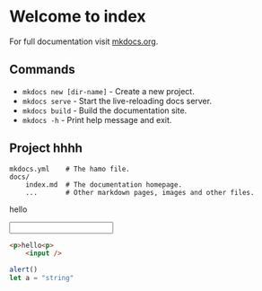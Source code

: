 # Welcome to index

For full documentation visit [mkdocs.org](https://www.mkdocs.org).

## Commands

* `mkdocs new [dir-name]` - Create a new project.
* `mkdocs serve` - Start the live-reloading docs server.
* `mkdocs build` - Build the documentation site.
* `mkdocs -h` - Print help message and exit.

## Project hhhh

    mkdocs.yml    # The hamo file.
    docs/
        index.md  # The documentation homepage.
        ...       # Other markdown pages, images and other files.

<p>hello<p>
<script>
        async function logMovies() {
        const response = await fetch("http://localhost:3000/api/auth/register", {
                method: "POST", // *GET, POST, PUT, DELETE, etc.
                mode: "cors", // no-cors, *cors, same-origin
                cache: "no-cache", // *default, no-cache, reload, force-cache, only-if-cached
                credentials: "same-origin", // include, *same-origin, omit
                headers: {
                "Content-Type": "application/json",
                // 'Content-Type': 'application/x-www-form-urlencoded',
                },
                redirect: "follow", // manual, *follow, error
                referrerPolicy: "no-referrer", // no-referrer, *no-referrer-when-downgrade, origin, origin-when-cross-origin, same-origin, strict-origin, strict-origin-when-cross-origin, unsafe-url
                body: JSON.stringify({
                    "username": "hadmdo",
                    "email": "hamdo@hddamo.com",
                    "password": "123456789"
                }), // body data type must match "Content-Type" header
        });
        const movies = await response.json();
        console.log(movies);
        }
</script>
<form onclick="logMovies()" action="https://github.com/MohamedAbdelrahmanDeveloper/Articles-mkdocs.git" method="GET">
    <input name="hello"/>
</form>

```html
<p>hello<p>
    <input />
```

```js
alert()
let a = "string"
```